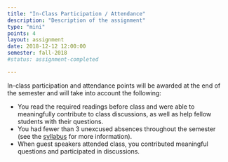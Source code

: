 ```yaml
---
title: "In-Class Participation / Attendance"
description: "Description of the assignment"
type: "mini"
points: 4
layout: assignment
date: 2018-12-12 12:00:00
semester: fall-2018
#status: assignment-completed

---
```


In-class participation and attendance points will be awarded at the end of the semester and will take into account the following:

* You read the required readings before class and were able to meaningfully contribute to class discussions, as well as help fellow students with their questions.
* You had fewer than 3 unexcused absences throughout the semester (see the [syllabus](/class/syllabus) for more information).
* When guest speakers attended class, you contributed meaningful questions and participated in discussions.
